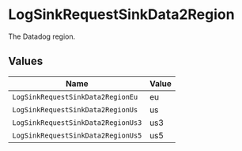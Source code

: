 # LogSinkRequestSinkData2Region

The Datadog region.


## Values

| Name                               | Value                              |
| ---------------------------------- | ---------------------------------- |
| `LogSinkRequestSinkData2RegionEu`  | eu                                 |
| `LogSinkRequestSinkData2RegionUs`  | us                                 |
| `LogSinkRequestSinkData2RegionUs3` | us3                                |
| `LogSinkRequestSinkData2RegionUs5` | us5                                |